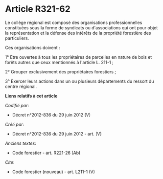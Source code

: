 # Article R321-62

Le collège régional est composé des organisations professionnelles constituées sous la forme de syndicats ou d'associations
qui ont pour objet la représentation et la défense des intérêts de la propriété forestière des particuliers.

Ces organisations doivent :

1° Etre ouvertes à tous les propriétaires de parcelles en nature de bois et forêts autres que ceux mentionnés à l'article L.
211-1 ;

2° Grouper exclusivement des propriétaires forestiers ;

3° Exercer leurs actions dans un ou plusieurs départements du ressort du centre régional.

**Liens relatifs à cet article**

_Codifié par_:

  - Décret n°2012-836 du 29 juin 2012 (V)

_Créé par_:

  - Décret n°2012-836 du 29 juin 2012 - art. (V)

_Anciens textes_:

  - Code forestier - art. R221-26 (Ab)

_Cite_:

  - Code forestier (nouveau) - art. L211-1 (V)
